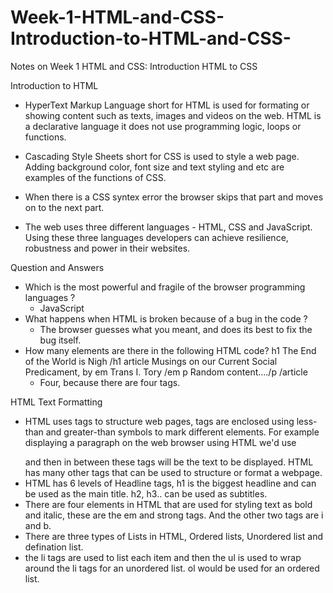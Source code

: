 # Week-1-HTML-and-CSS-Introduction-to-HTML-and-CSS-
Notes on Week 1 HTML and CSS: Introduction HTML to CSS

Introduction to HTML

- HyperText Markup Language short for HTML is used for formating or showing content such as texts, images and videos on the web. HTML is a declarative language it does not use programming logic, loops or functions.
   
- Cascading Style Sheets short for CSS is used to style a web page. Adding background color, font size and text styling and etc are examples of the functions of CSS.
- When there is a CSS syntex error the browser skips that part and moves on to the next part.

- The web uses three different languages - HTML, CSS and JavaScript. Using these three languages developers can achieve resilience, robustness and power in their websites.

Question and Answers
- Which is the most powerful and fragile of the browser programming languages ?
  - JavaScript
- What happens when HTML is broken because of a bug in the code ?
  - The browser guesses what you meant, and does its best to fix the bug itself.
- How many elements are there in the following HTML code?
  h1 The End of the World is Nigh /h1 article Musings on our Current Social Predicament, by em Trans I. Tory /em p Random content…./p /article
  - Four, because there are four tags.

HTML Text Formatting

- HTML uses tags to structure web pages, tags are enclosed using less-than and greater-than symbols to mark different elements. For example displaying a paragraph on the web browser using HTML we'd use <p> </p> and then in between these tags will be the text to be displayed. HTML has many other tags that can be used to structure or format a webpage.
- HTML has 6 levels of Headline tags, h1 is the biggest headline and can be used as the main title. h2, h3.. can be used as subtitles.
- There are four elements in HTML that are used for styling text as bold and italic, these are the em and strong tags. And the other two tags are i and b.
- There are three types of Lists in HTML, Ordered lists, Unordered list and defination list.
- the li tags are used to list each item and then the ul is used to wrap around the li tags for an unordered list. ol would be used for an ordered list.
